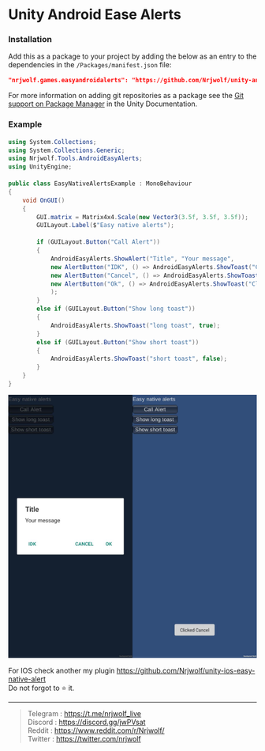 # Unity Android Ease Alerts

### Installation

Add this as a package to your project by adding the below as an entry to the dependencies in the `/Packages/manifest.json` file:

```json
"nrjwolf.games.easyandroidalerts": "https://github.com/Nrjwolf/unity-android-easy-native-alerts.git"
```
For more information on adding git repositories as a package see the [Git support on Package Manager](https://docs.unity3d.com/Manual/upm-git.html) in the Unity Documentation.

### Example
``` c#
using System.Collections;
using System.Collections.Generic;
using Nrjwolf.Tools.AndroidEasyAlerts;
using UnityEngine;

public class EasyNativeAlertsExample : MonoBehaviour
{
    void OnGUI()
    {
        GUI.matrix = Matrix4x4.Scale(new Vector3(3.5f, 3.5f, 3.5f));
        GUILayout.Label($"Easy native alerts");

        if (GUILayout.Button("Call Alert"))
        {
            AndroidEasyAlerts.ShowAlert("Title", "Your message",
            new AlertButton("IDK", () => AndroidEasyAlerts.ShowToast("Clicked IDK", false), ButtonStyle.NEUTRAL),
            new AlertButton("Cancel", () => AndroidEasyAlerts.ShowToast("Clicked Cancel", false), ButtonStyle.NEGATIVE),
            new AlertButton("Ok", () => AndroidEasyAlerts.ShowToast("Clicked Ok", false), ButtonStyle.POSITIVE)
            );
        }
        else if (GUILayout.Button("Show long toast"))
        {
            AndroidEasyAlerts.ShowToast("long toast", true);
        }
        else if (GUILayout.Button("Show short toast"))
        {
            AndroidEasyAlerts.ShowToast("short toast", false);
        }
    }
}
```

![](https://github.com/Nrjwolf/unity-android-easy-native-alerts/blob/master/.github/images/screenshot.png "Example") </br>

For IOS check another my plugin https://github.com/Nrjwolf/unity-ios-easy-native-alert <br>
Do not forgot to ⭐️ it.

---

>Telegram : https://t.me/nrjwolf_live <br>
>Discord : https://discord.gg/jwPVsat <br>
>Reddit : https://www.reddit.com/r/Nrjwolf/ <br>
>Twitter : https://twitter.com/nrjwolf <br>
